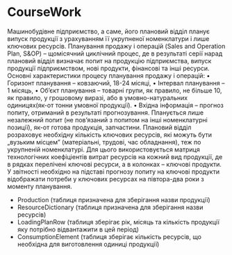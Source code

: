 # CourseWork
Машинобудівне підприємство, а саме, його плановий відділ планує випуск продукції з урахуванням її укрупненої номенклатури і лише ключових ресурсів. Планування продажу і операцій (Sales and Operation Plan, S&OP) – щомісячний циклічний процес, де в результаті серії нарад плановий відділ визначає попит на продукцію підприємства, випуск продукції підприємством, нові продукти, фінансові та інші ресурси. Основні характеристики процесу планування продажу і операцій:
•	Горизонт планування – ковзаючий, 18-24 місяці,
•	Інтервал планування – 1 місяць,
•	Об’єкт планування – товарні групи, як правило, не більше 10, як правило, у грошовому виразі, або в умовно-натуральних одиницях(як-от тонни умовної продукції).
•	Вхідна інформація – прогноз попиту, отриманий в результаті прогнозування. Планується лише незалежний попит (не пов’язаний з попитом на інші номенклатурні позиції), як-от готова продукція, запчастини. 
Плановий відділ розраховує необхідну кількість ключових ресурсів, які можуть бути „вузьким місцем” (матеріальні, трудові, час обладнання), теж по укрупненій номенклатурі. Для цього використовується матриця технологічних коефіціентів витрат ресурсів на кожний вид продукції, де в рядках перелічені ключові ресурси, а в колонках – ключові продукти.
У звітності необхідно на підставі прогнозу попиту на ключові продукти відображати потреби у ключових ресурсах на півтора-два роки з моменту планування. 

-	Production (таблиця призначена для зберігання назви продукції)
-	ResourceDictionary (таблиця призначена для зберігання назви ресурсів)
-	LoadingPlanRow (таблиця зберігає рік, місяць та кількість продукції яку потрібно відвантажити в цей період)
-	ConsumptionElement (таблиця зберігає кількість ресурсів, що необхідна для виготовлення одиниці продукції) 
